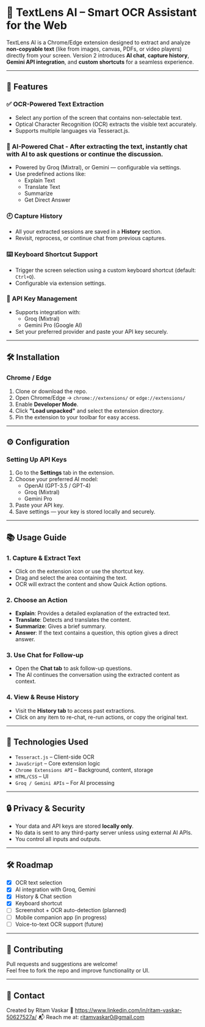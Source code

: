 # 🧠 TextLens AI – Smart OCR Assistant for the Web

TextLens AI is a Chrome/Edge extension designed to extract and analyze **non-copyable text** (like from images, canvas, PDFs, or video players) directly from your screen. Version 2 introduces **AI chat**, **capture history**, **Gemini API integration**, and **custom shortcuts** for a seamless experience.

---

## 🚀 Features

### ✅ OCR-Powered Text Extraction
- Select any portion of the screen that contains non-selectable text.
- Optical Character Recognition (OCR) extracts the visible text accurately.
- Supports multiple languages via Tesseract.js.

### 💬 AI-Powered Chat - After extracting the text, instantly **chat with AI** to ask questions or continue the discussion.
- Powered by Groq (Mixtral), or Gemini — configurable via settings.
- Use predefined actions like:
  - Explain Text
  - Translate Text
  - Summarize
  - Get Direct Answer

### 🕘 Capture History 
- All your extracted sessions are saved in a **History** section.
- Revisit, reprocess, or continue chat from previous captures.

### ⌨️ Keyboard Shortcut Support 
- Trigger the screen selection using a custom keyboard shortcut (default: `Ctrl+Q`).
- Configurable via extension settings.

### 🔌 API Key Management
- Supports integration with:
  - Groq (Mixtral)
  - Gemini Pro (Google AI)
- Set your preferred provider and paste your API key securely.

---

## 🛠️ Installation

### Chrome / Edge

1. Clone or download the repo.
2. Open Chrome/Edge → `chrome://extensions/` or `edge://extensions/`
3. Enable **Developer Mode**.
4. Click **"Load unpacked"** and select the extension directory.
5. Pin the extension to your toolbar for easy access.

---


## ⚙️ Configuration

### Setting Up API Keys

1. Go to the **Settings** tab in the extension.
2. Choose your preferred AI model:
   - OpenAI (GPT-3.5 / GPT-4)
   - Groq (Mixtral)
   - Gemini Pro
3. Paste your API key.
4. Save settings — your key is stored locally and securely.

---

## 📚 Usage Guide

### 1. Capture & Extract Text
- Click on the extension icon or use the shortcut key.
- Drag and select the area containing the text.
- OCR will extract the content and show Quick Action options.

### 2. Choose an Action
- **Explain**: Provides a detailed explanation of the extracted text.
- **Translate**: Detects and translates the content.
- **Summarize**: Gives a brief summary.
- **Answer**: If the text contains a question, this option gives a direct answer.

### 3. Use Chat for Follow-up
- Open the **Chat tab** to ask follow-up questions.
- The AI continues the conversation using the extracted content as context.

### 4. View & Reuse History
- Visit the **History tab** to access past extractions.
- Click on any item to re-chat, re-run actions, or copy the original text.

---

## 🧩 Technologies Used

- `Tesseract.js` – Client-side OCR
- `JavaScript` – Core extension logic
- `Chrome Extensions API` – Background, content, storage
- `HTML/CSS` – UI
- `Groq / Gemini APIs` – For AI processing

---

## 🔒 Privacy & Security

- Your data and API keys are stored **locally only**.
- No data is sent to any third-party server unless using external AI APIs.
- You control all inputs and outputs.

---

## 🛠️ Roadmap

- [x] OCR text selection
- [x] AI integration with Groq, Gemini
- [x] History & Chat section
- [x] Keyboard shortcut
- [ ] Screenshot + OCR auto-detection (planned)
- [ ] Mobile companion app (in progress)
- [ ] Voice-to-text OCR support (future)

---


## 🙌 Contributing

Pull requests and suggestions are welcome!  
Feel free to fork the repo and improve functionality or UI.

---

## 📩 Contact

Created by Ritam Vaskar
🔗 https://www.linkedin.com/in/ritam-vaskar-50627527a/
📬 Reach me at: ritamvaskar0@gmail.com